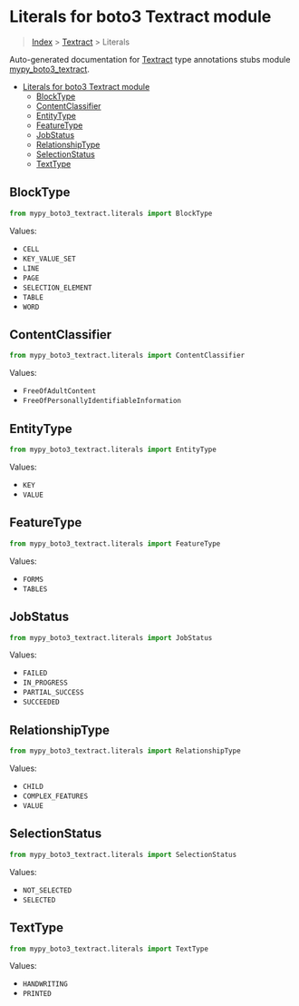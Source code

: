 # Literals for boto3 Textract module

> [Index](../index.md) > [Textract](./index.md) > Literals

Auto-generated documentation for [Textract](https://boto3.amazonaws.com/v1/documentation/api/latest/reference/services/textract.html#Textract)
type annotations stubs module [mypy_boto3_textract](https://pypi.org/project/mypy-boto3-textract/).

- [Literals for boto3 Textract module](#literals-for-boto3-textract-module)
  - [BlockType](#blocktype)
  - [ContentClassifier](#contentclassifier)
  - [EntityType](#entitytype)
  - [FeatureType](#featuretype)
  - [JobStatus](#jobstatus)
  - [RelationshipType](#relationshiptype)
  - [SelectionStatus](#selectionstatus)
  - [TextType](#texttype)

## BlockType

```python
from mypy_boto3_textract.literals import BlockType
```

Values:

- `CELL`
- `KEY_VALUE_SET`
- `LINE`
- `PAGE`
- `SELECTION_ELEMENT`
- `TABLE`
- `WORD`

## ContentClassifier

```python
from mypy_boto3_textract.literals import ContentClassifier
```

Values:

- `FreeOfAdultContent`
- `FreeOfPersonallyIdentifiableInformation`

## EntityType

```python
from mypy_boto3_textract.literals import EntityType
```

Values:

- `KEY`
- `VALUE`

## FeatureType

```python
from mypy_boto3_textract.literals import FeatureType
```

Values:

- `FORMS`
- `TABLES`

## JobStatus

```python
from mypy_boto3_textract.literals import JobStatus
```

Values:

- `FAILED`
- `IN_PROGRESS`
- `PARTIAL_SUCCESS`
- `SUCCEEDED`

## RelationshipType

```python
from mypy_boto3_textract.literals import RelationshipType
```

Values:

- `CHILD`
- `COMPLEX_FEATURES`
- `VALUE`

## SelectionStatus

```python
from mypy_boto3_textract.literals import SelectionStatus
```

Values:

- `NOT_SELECTED`
- `SELECTED`

## TextType

```python
from mypy_boto3_textract.literals import TextType
```

Values:

- `HANDWRITING`
- `PRINTED`
